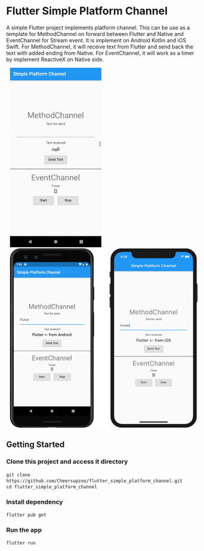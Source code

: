 # Flutter Simple Platform Channel

A simple Flutter project implements platform channel. This can be use as a template for MethodChannel on forward between Flutter and Native and EventChannel for Stream event. It is implement on Android Kotlin and iOS Swift. For MethodChannel, it will receive text from Flutter and send back the text with added ending from Native. For EventChannel, it will work as a timer by implement ReactiveX on Native side.

 <p float="left">
  <img hspace="10" src="docs/screenshot1.gif" alt="recorded screenshot with pixel3" height=480>
<img hspace="10" src="docs/EventChannel.png"  height=480>
</p>


## Getting Started

### Clone this project and access it directory

```
git clone https://github.com/Cheersupzoo/flutter_simple_platform_channel.git
cd flutter_simple_platform_channel
```

### Install dependency

```
flutter pub get
```

### Run the app

```
flutter run
```


